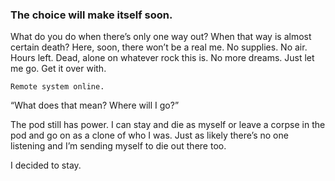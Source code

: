 ### The choice will make itself soon. 

What do you do when there’s only one way out? When that way is almost certain death? Here, soon, there won’t be a real me. No supplies. No air. Hours left. Dead, alone on whatever rock this is. No more dreams. Just let me go. Get it over with.

`Remote system online.`

“What does that mean? Where will I go?”

The pod still has power. I can stay and die as myself or leave a corpse in the pod and go on as a clone of who I was. Just as likely there’s no one listening and I’m sending myself to die out there too. 

I decided to stay.



